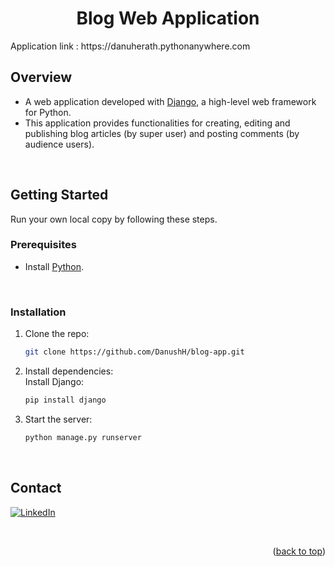 <a name="readme-top"></a>

<h1 align="center">Blog Web Application</h1>
Application link : https://danuherath.pythonanywhere.com

<br/>

## Overview
- A web application developed with [Django](https://www.djangoproject.com/), a high-level web framework for Python.
- This application provides functionalities for creating, editing and publishing blog articles (by super user) and posting comments (by audience users).

<br/>

## Getting Started
Run your own local copy by following these steps.

### Prerequisites
- Install [Python](https://www.python.org/downloads/).

<br/>

### Installation

1. Clone the repo:
   ```sh
   git clone https://github.com/DanushH/blog-app.git
   ```

2. Install dependencies:
   <br/>
   Install Django:
   ```sh
   pip install django
   ```

3. Start the server:
   ```sh
   python manage.py runserver
   ```

<br/>

<!-- ADD DEMO HERE -->

## Contact

[![LinkedIn][linkedin-shield]][linkedin-url]

<br/>

<p align="right">(<a href="#readme-top">back to top</a>)</p>

<!-- MARKDOWN LINKS & IMAGES -->
[linkedin-shield]: https://img.shields.io/badge/-LinkedIn-black.svg?style=for-the-badge&logo=linkedin&colorB=555
[linkedin-url]: https://linkedin.com/in/danushika-herath

<br/>
